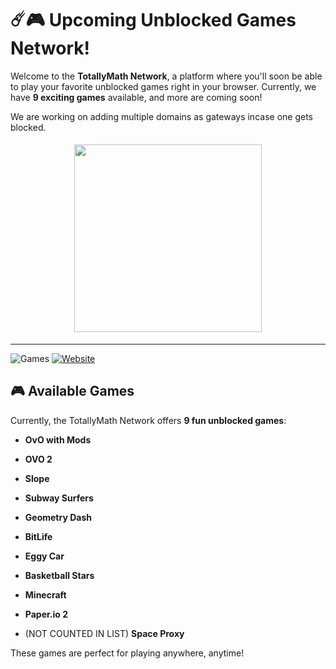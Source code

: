 # ☄️🎮 **Upcoming Unblocked Games Network!**

Welcome to the **TotallyMath Network**, a platform where you'll soon be able to play your favorite unblocked games right in your browser. Currently, we have **9 exciting games** available, and more are coming soon!

We are working on adding multiple domains as gateways incase one gets blocked.

<p align="center">
  <img src="./resources/gif-spin.gif" width="300" style="margin: 5px;">
</p>

---

![Games](https://img.shields.io/badge/Games%20Available-8-orange)
[![Website](https://img.shields.io/badge/TotallyMath_Network-Online-green)](https://totally-math.netlify.app)

## 🎮 **Available Games**

Currently, the TotallyMath Network offers **9 fun unblocked games**:
- **OvO with Mods**
- **OVO 2**
- **Slope**
- **Subway Surfers**
- **Geometry Dash**
- **BitLife**
- **Eggy Car**
- **Basketball Stars**
- **Minecraft**
- **Paper.io 2**

- (NOT COUNTED IN LIST) **Space Proxy**

These games are perfect for playing anywhere, anytime!

